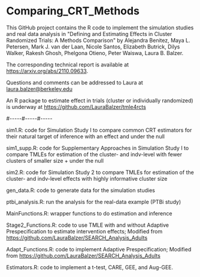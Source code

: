 # Comparing_CRT_Methods

This GitHub project contains the R code to implement the simulation studies and real data analysis in "Defining and Estimating Effects in Cluster Randomized Trials: A Methods Comparison" by Alejandra Benitez, Maya L. Petersen, Mark J. van der Laan, Nicole Santos, Elizabeth Butrick, Dilys Walker, Rakesh Ghosh, Phelgona Otieno, Peter Waiswa, Laura B. Balzer.

The corresponding technical report is available at https://arxiv.org/abs/2110.09633.

Questions and comments can be addressed to Laura at laura.balzer@berkeley.edu

An R package to estimate effect in trials (cluster or individually randomized) is underway at https://github.com/LauraBalzer/tmle4rcts

#-----#-----#-----

sim1.R: code for Simulation Study I to compare common CRT estimators for their natural target of inference with an effect and under the null

sim1_supp.R: code for Supplementary Approaches in Simulation Study I to compare TMLEs for estimation of the cluster- and indv-level with fewer clusters of smaller size + under the null

sim2.R: code for Simulation Study 2 to compare TMLEs for estimation of the cluster- and indv-level effects with highly informative cluster size

gen_data.R: code to generate data for the simulation studies

ptbi_analysis.R: run the analysis for the real-data example (PTBi study) 

MainFunctions.R: wrapper functions to do estimation and inference 

Stage2_Functions.R: code to use TMLE with and without Adaptive Prespecification to estimate intervention effects; Modified from https://github.com/LauraBalzer/SEARCH_Analysis_Adults

Adapt_Functions.R: code to implement Adaptive Prespecification; Modified from https://github.com/LauraBalzer/SEARCH_Analysis_Adults

Estimators.R: code to implement a t-test, CARE, GEE, and Aug-GEE. 

